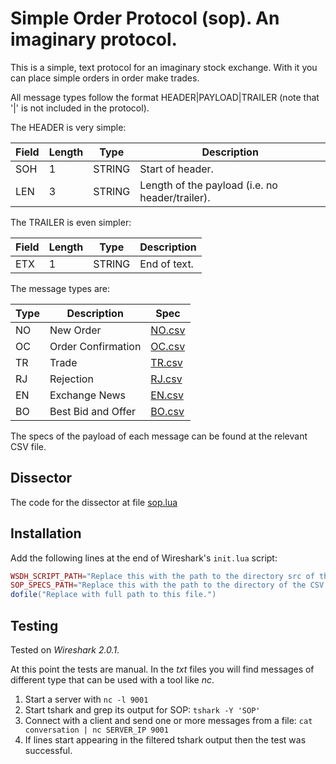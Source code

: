 Simple Order Protocol (sop). An imaginary protocol.
========

This is a simple, text protocol for an imaginary stock exchange. With it you can place simple orders in order make trades.

All message types follow the format HEADER|PAYLOAD|TRAILER (note that '|' is not included in the protocol).

The HEADER is very simple:

Field | Length | Type | Description
-----|---------|------|------
SOH | 1 | STRING | Start of header.
LEN | 3 | STRING |Length of the payload (i.e. no header/trailer).

The TRAILER is even simpler:

Field | Length | Type | Description
-----|---------|------|------
ETX | 1 | STRING | End of text.

The message types are:

Type | Description | Spec
-----|-------------|-----
NO | New Order | [NO.csv](NO.csv)
OC | Order Confirmation | [OC.csv](OC.csv)
TR | Trade | [TR.csv](TR.csv)
RJ | Rejection | [RJ.csv](RJ.csv)
EN | Exchange News | [EN.csv](EN.csv)
BO | Best Bid and Offer | [BO.csv](BO.csv)

The specs of the payload of each message can be found at the relevant CSV file.

Dissector
------------

The code for the dissector at file [sop.lua](sop.lua)

Installation
------------

Add the following lines at the end of Wireshark's `init.lua` script:

``` lua
WSDH_SCRIPT_PATH="Replace this with the path to the directory src of the repo."
SOP_SPECS_PATH="Replace this with the path to the directory of the CSV specs."
dofile("Replace with full path to this file.")
```

Testing
-------

Tested on *Wireshark 2.0.1*.

At this point the tests are manual. In the *txt* files you will find messages of different type that can be used with a tool like *nc*.

1. Start a server with `nc -l 9001`
2. Start tshark and grep its output for SOP: `tshark -Y 'SOP'`
3. Connect with a client and send one or more messages from a file: `cat conversation | nc SERVER_IP 9001`
4. If lines start appearing in the filtered tshark output then the test was successful.
